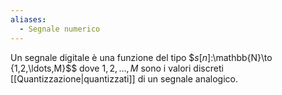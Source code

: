 ```yaml
---
aliases:
  - Segnale numerico
---
```

Un segnale digitale è una funzione del tipo
$$s[n]$:\mathbb{N}\to \{1,2,\ldots,M\}$$
dove $1,2,\ldots, M$ sono i valori discreti [[Quantizzazione|quantizzati]] di un segnale analogico.